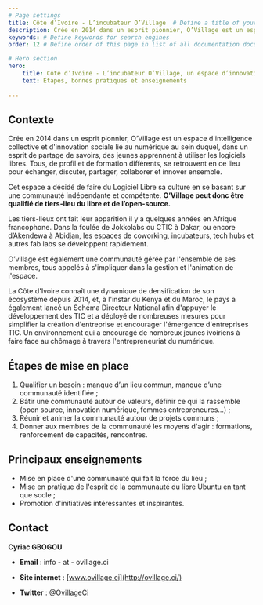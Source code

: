 ```yaml
---
# Page settings
title: Côte d’Ivoire - L’incubateur O’Village  # Define a title of your page
description: Crée en 2014 dans un esprit pionnier, O’Village est un espace d'intelligence collective et d'innovation sociale lié au numérique au sein duquel, dans un esprit de partage de savoirs, des jeunes apprennent à utiliser les logiciels libres. # Define a description of your page
keywords: # Define keywords for search engines
order: 12 # Define order of this page in list of all documentation documents

# Hero section
hero:
    title: Côte d’Ivoire - L’incubateur O’Village, un espace d’innovation aux technologies ouvertes
    text: Étapes, bonnes pratiques et enseignements
    
---
```


## Contexte

Crée en 2014 dans un esprit pionnier, O’Village est un espace d'intelligence collective et d'innovation sociale lié au numérique au sein duquel, dans un esprit de partage de savoirs, des jeunes apprennent à utiliser les logiciels libres. Tous, de profil et de formation différents, se retrouvent en ce lieu pour échanger, discuter, partager, collaborer et innover ensemble. 

Cet espace a décidé de faire du Logiciel Libre sa culture en se basant sur une communauté indépendante et compétente. **O’Village peut donc être qualifié de tiers-lieu du libre et de l’open-source.**

Les tiers-lieux ont fait leur apparition il y a quelques années en Afrique francophone. Dans la foulée de Jokkolabs ou CTIC à Dakar, ou encore d’Akendewa à Abidjan, les espaces de coworking, incubateurs, tech hubs et autres fab labs se développent rapidement.

O’village est également une communauté gérée par l'ensemble de ses membres, tous appelés à s'impliquer dans la gestion et l'animation de l'espace. 

La Côte d'Ivoire connaît une dynamique de densification de son écosystème depuis 2014, et, à l'instar du Kenya et du Maroc, le pays a également lancé un Schéma Directeur National afin d'appuyer le développement des TIC et a déployé de nombreuses mesures pour simplifier la création d'entreprise et encourager l'émergence d'entreprises TIC. Un environnement qui a encouragé de nombreux jeunes ivoiriens à faire face au chômage à travers l'entrepreneuriat du numérique.


## Étapes de mise en place 

1.  Qualifier un besoin : manque d’un lieu commun, manque d’une communauté identifiée ;
2.  Bâtir une communauté autour de valeurs, définir ce qui la rassemble (open source, innovation numérique, femmes entrepreneures…) ;
3.  Réunir et animer la communauté autour de projets communs ;
4.  Donner aux membres de la communauté les moyens d'agir : formations, renforcement de capacités, rencontres. 

## Principaux enseignements   

-   Mise en place d'une communauté qui fait la force du lieu ;
-   Mise en pratique de l'esprit de la communauté du libre Ubuntu en tant que socle ;
-   Promotion d'initiatives intéressantes et inspirantes. 

## Contact

**Cyriac GBOGOU**

- **Email** : info - at - ovillage.ci

- **Site internet** : [www.ovillage.ci](http://ovillage.ci/)

- **Twitter** : [@OvillageCi](https://twitter.com/OvillageCi?lang=fr)
